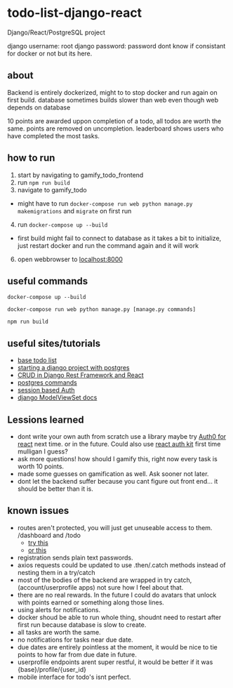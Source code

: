 # todo-list-django-react

Django/React/PostgreSQL project

django username: root
django password: password
dont know if consistant for docker or not but its here.

## about

Backend is entirely dockerized, might to to stop docker and run again on first build. database sometimes builds slower than web even though web depends on database

10 points are awarded uppon completion of a todo, all todos are worth the same. points are removed on uncompletion.
leaderboard shows users who have completed the most tasks.

## how to run

1. start by navigating to gamify_todo_frontend
2. run `npm run build`
3. navigate to gamify_todo
  - might have to run `docker-compose run web python manage.py makemigrations` and `migrate` on first run
4. run `docker-compose up --build`
  - first build might fail to connect to database as it takes a bit to initialize, just restart docker and run the command again and it will work
6. open webbrowser to [localhost:8000](http://localhost:8000/)

## useful commands

```console
docker-compose up --build
```

```console
docker-compose run web python manage.py [manage.py commands]
```

```console
npm run build
```

## useful sites/tutorials

- [base todo list](https://www.digitalocean.com/community/tutorials/build-a-to-do-application-using-django-and-react)
- [starting a django project with postgres](https://stackpython.medium.com/how-to-start-django-project-with-a-database-postgresql-aaa1d74659d8)
- [CRUD in Django Rest Framework and React](https://saasitive.com/tutorial/crud-django-rest-framework-react/)
- [postgres commands](https://www.postgresqltutorial.com/postgresql-administration/postgresql-show-tables/)
- [session based Auth](https://www.youtube.com/watch?v=89KrqjqPeZ0)
- [django ModelViewSet docs](https://www.cdrf.co/3.1/rest_framework.viewsets/ModelViewSet.html)

## Lessions learned

- dont write your own auth from scratch use a library maybe try [Auth0 for react](https://auth0.com/blog/complete-guide-to-react-user-authentication/) next time. or in the future. Could also use [react auth kit](https://www.npmjs.com/package/react-auth-kit) first time mulligan I guess?
- ask more questions! how should I gamify this, right now every task is worth 10 points.
- made some guesses on gamification as well. Ask sooner not later.
- dont let the backend suffer because you cant figure out front end... it should be better than it is.

## known issues

- routes aren't protected, you will just get unuseable access to them. /dashboard and /todo
  - [try this](https://stackoverflow.com/questions/62384395/protected-route-with-react-router-v6)
  - [or this](https://stackoverflow.com/questions/66289122/how-to-create-a-protected-route-with-react-router-dom)
- registration sends plain text passwords.
- axios requests could be updated to use .then/.catch methods instead of nesting them in a try/catch
- most of the bodies of the backend are wrapped in try catch, (account/userprofile apps) not sure how I feel about that.
- there are no real rewards. In the future I could do avatars that unlock with points earned or something along those lines.
- using alerts for notifications.
- docker shoud be able to run whole thing, shoudnt need to restart after first run because database is slow to create.
- all tasks are worth the same.
- no notifications for tasks near due date.
- due dates are entirely pointless at the moment, it would be nice to tie points to how far from due date in future.
- userprofile endpoints arent super restful, it would be better if it was {base}/profile/{user_id}
- mobile interface for todo's isnt perfect.
